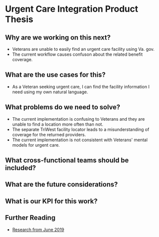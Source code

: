 # Urgent Care Integration Product Thesis 
## Why are we working on this next?
- Veterans are unable to easily find an urgent care facility using Va. gov.
- The current workflow causes confuson about the related benefit coverage. 
## What are the use cases for this?
- As a Veteran seeking urgent care, I can find the facility information I need using my own natural language. 
## What problems do we need to solve?
- The current implementation is confusing to Veterans and they are unable to find a location more often than not.  
- The separate TriWest facility locator leads to a misunderstanding of coverage for the returned providers.
- The current implementation is not consistent with Veterans' mental models for urgent care. 
## What cross-functional teams should be included?
## What are the future considerations?
## What is our KPI for this work?
## Further Reading
- [Research from June 2019](https://github.com/department-of-veterans-affairs/vets.gov-team/blob/276782cf17ab447c2db9cabe1f2033d0d6427abb/Products/Health%20care/UrgentCare/Research/June-2019/findings.md)
